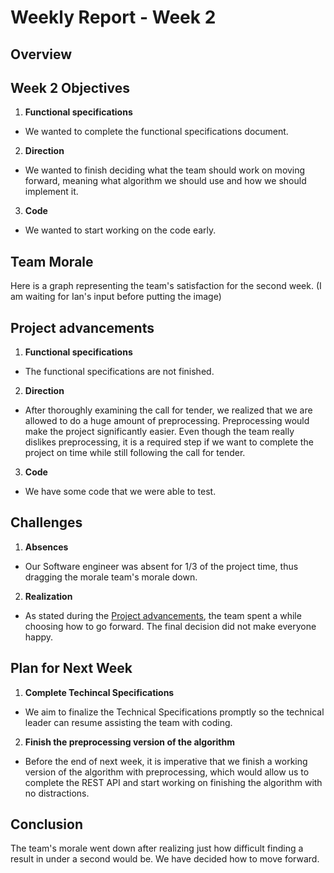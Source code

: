 # Weekly Report - Week 2

## Overview

## Week 2 Objectives

1. **Functional specifications**
 - We wanted to complete the functional specifications document.
2. **Direction**
 - We wanted to finish deciding what the team should work on moving forward, meaning what algorithm we should use and how we should implement it.
3. **Code**
 - We wanted to start working on the code early.

## Team Morale
Here is a graph representing the team's satisfaction for the second week. (I am waiting for Ian's input before putting the image)

## Project advancements

1. **Functional specifications**
 - The functional specifications are not finished.
2. **Direction**
 - After thoroughly examining the call for tender, we realized that we are allowed to do a huge amount of preprocessing. Preprocessing would make the project significantly easier. Even though the team really dislikes preprocessing, it is a required step if we want to complete the project on time while still following the call for tender.
3. **Code**
 - We have some code that we were able to test.

## Challenges

1. **Absences**
 - Our Software engineer was absent for 1/3 of the project time, thus dragging the morale team's morale down.
2. **Realization**
 - As stated during the [Project advancements](#project-advancements), the team spent a while choosing how to go forward. The final decision did not make everyone happy.

## Plan for Next Week

1. **Complete Techincal Specifications**
 - We aim to finalize the Technical Specifications promptly so the technical leader can resume assisting the team with coding.
2. **Finish the preprocessing version of the algorithm**
 - Before the end of next week, it is imperative that we finish a working version of the algorithm with preprocessing, which would allow us to complete the REST API and start working on finishing the algorithm with no distractions.

## Conclusion

The team's morale went down after realizing just how difficult finding a result in under a second would be. We have decided how to move forward.